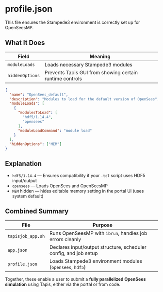 # profile.json
    
This file ensures the Stampede3 environment is correctly set up for OpenSeesMP.

## What It Does

| Field           | Meaning                                                  |
| --------------- | -------------------------------------------------------- |
| `moduleLoads`   | Loads necessary Stampede3 modules                        |
| `hiddenOptions` | Prevents Tapis GUI from showing certain runtime controls |

```json
{
  "name": "OpenSees_default",
  "description": "Modules to load for the default version of OpenSees",
  "moduleLoads": [
    {
      "modulesToLoad": [
        "hdf5/1.14.4",
        "opensees"
      ],
      "moduleLoadCommand": "module load"
    }
  ],
  "hiddenOptions": ["MEM"]
}
```

## Explanation

* `hdf5/1.14.4` — Ensures compatibility if your `.tcl` script uses HDF5 input/output
* `opensees` — Loads OpenSees and OpenSeesMP
* `MEM` hidden — hides editable memory setting in the portal UI (uses system default)


## Combined Summary

| File              | Purpose                                                          |
| ----------------- | ---------------------------------------------------------------- |
| `tapisjob_app.sh` | Runs OpenSeesMP with `ibrun`, handles job errors cleanly         |
| `app.json`        | Declares input/output structure, scheduler config, and job setup |
| `profile.json`    | Loads Stampede3 environment modules (`opensees`, `hdf5`)         |

Together, these enable a user to submit a **fully parallelized OpenSees simulation** using Tapis, either via the portal or from code.
